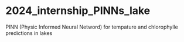 # 2024_internship_PINNs_lake
PINN (Physic Informed Neural Netword) for tempature and chlorophylle predictions in lakes
